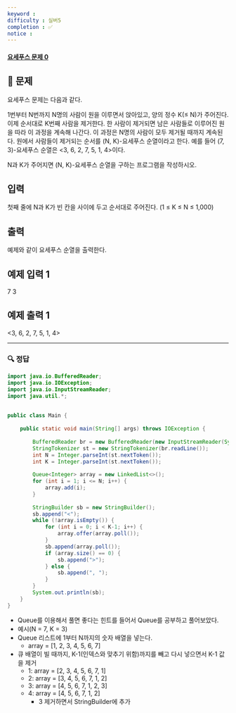 ```yaml
---
keyword : 
difficulty : 실버5
completion : ✅
notice : 
---
```


#### [요세푸스 문제 0](https://www.acmicpc.net/problem/11866)

## 📝 문제

요세푸스 문제는 다음과 같다.

1번부터 N번까지 N명의 사람이 원을 이루면서 앉아있고, 양의 정수 K(≤ N)가 주어진다. 이제 순서대로 K번째 사람을 제거한다. 한 사람이 제거되면 남은 사람들로 이루어진 원을 따라 이 과정을 계속해 나간다. 이 과정은 N명의 사람이 모두 제거될 때까지 계속된다. 원에서 사람들이 제거되는 순서를 (N, K)-요세푸스 순열이라고 한다. 예를 들어 (7, 3)-요세푸스 순열은 <3, 6, 2, 7, 5, 1, 4>이다.

N과 K가 주어지면 (N, K)-요세푸스 순열을 구하는 프로그램을 작성하시오.

## 입력

첫째 줄에 N과 K가 빈 칸을 사이에 두고 순서대로 주어진다. (1 ≤ K ≤ N ≤ 1,000)

## 출력

예제와 같이 요세푸스 순열을 출력한다.

## 예제 입력 1

7 3

## 예제 출력 1

<3, 6, 2, 7, 5, 1, 4>


---

### 🔍 정답

```java
import java.io.BufferedReader;  
import java.io.IOException;  
import java.io.InputStreamReader;  
import java.util.*;  
  
  
public class Main {  
  
    public static void main(String[] args) throws IOException {  
  
        BufferedReader br = new BufferedReader(new InputStreamReader(System.in));  
        StringTokenizer st = new StringTokenizer(br.readLine());  
        int N = Integer.parseInt(st.nextToken());  
        int K = Integer.parseInt(st.nextToken());  
  
        Queue<Integer> array = new LinkedList<>();  
        for (int i = 1; i <= N; i++) {  
            array.add(i);  
        }  
  
        StringBuilder sb = new StringBuilder();  
        sb.append("<");  
        while (!array.isEmpty()) {  
            for (int i = 0; i < K-1; i++) {  
                array.offer(array.poll());  
            }  
            sb.append(array.poll());  
            if (array.size() == 0) {  
                sb.append(">");  
            } else {  
                sb.append(", ");  
            }  
        }  
        System.out.println(sb);  
    }  
}
```
- Queue를 이용해서 풀면 좋다는 힌트를 들어서 Queue를 공부하고 풀어보았다.
- 예시(N = 7, K = 3)
- Queue 리스트에 1부터 N까지의 숫자 배열을 넣는다.
	- array = [1, 2, 3, 4, 5, 6, 7]
- 큐 배열이 빌 때까지, K-1(인덱스와 맞추기 위함)까지를 빼고 다시 넣으면서 K-1 값을 제거
	- 1: array = [2, 3, 4, 5, 6, 7, 1]
	- 2: array = [3, 4, 5, 6, 7, 1, 2]
	- 3: array = [4, 5, 6, 7, 1, 2, 3]
	- 4: array = [4, 5, 6, 7, 1, 2]
		- 3 제거하면서 StringBuilder에 추가